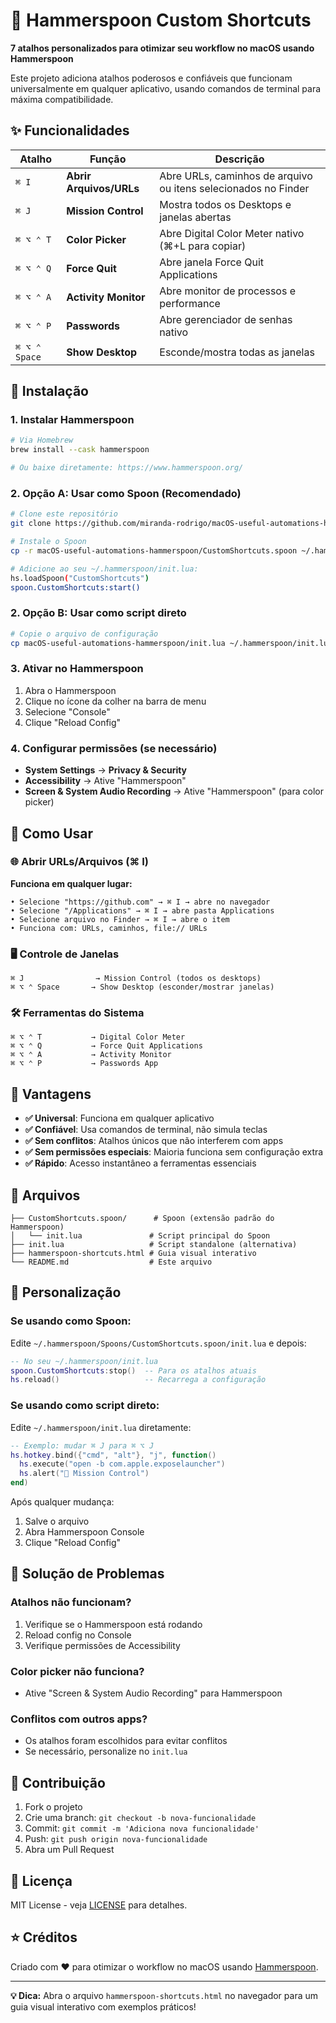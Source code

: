 # 🔨 Hammerspoon Custom Shortcuts

**7 atalhos personalizados para otimizar seu workflow no macOS usando Hammerspoon**

Este projeto adiciona atalhos poderosos e confiáveis que funcionam universalmente em qualquer aplicativo, usando comandos de terminal para máxima compatibilidade.

## ✨ Funcionalidades

| Atalho | Função | Descrição |
|--------|--------|-----------|
| `⌘ I` | **Abrir Arquivos/URLs** | Abre URLs, caminhos de arquivo ou itens selecionados no Finder |
| `⌘ J` | **Mission Control** | Mostra todos os Desktops e janelas abertas |
| `⌘ ⌥ ⌃ T` | **Color Picker** | Abre Digital Color Meter nativo (⌘+L para copiar) |
| `⌘ ⌥ ⌃ Q` | **Force Quit** | Abre janela Force Quit Applications |
| `⌘ ⌥ ⌃ A` | **Activity Monitor** | Abre monitor de processos e performance |
| `⌘ ⌥ ⌃ P` | **Passwords** | Abre gerenciador de senhas nativo |
| `⌘ ⌥ ⌃ Space` | **Show Desktop** | Esconde/mostra todas as janelas |

## 🚀 Instalação

### 1. Instalar Hammerspoon
```bash
# Via Homebrew
brew install --cask hammerspoon

# Ou baixe diretamente: https://www.hammerspoon.org/
```

### 2. Opção A: Usar como Spoon (Recomendado)
```bash
# Clone este repositório
git clone https://github.com/miranda-rodrigo/macOS-useful-automations-hammerspoon.git

# Instale o Spoon
cp -r macOS-useful-automations-hammerspoon/CustomShortcuts.spoon ~/.hammerspoon/Spoons/

# Adicione ao seu ~/.hammerspoon/init.lua:
hs.loadSpoon("CustomShortcuts")
spoon.CustomShortcuts:start()
```

### 2. Opção B: Usar como script direto
```bash
# Copie o arquivo de configuração
cp macOS-useful-automations-hammerspoon/init.lua ~/.hammerspoon/init.lua
```

### 3. Ativar no Hammerspoon
1. Abra o Hammerspoon
2. Clique no ícone da colher na barra de menu
3. Selecione "Console"
4. Clique "Reload Config"

### 4. Configurar permissões (se necessário)
- **System Settings** → **Privacy & Security**
- **Accessibility** → Ative "Hammerspoon"
- **Screen & System Audio Recording** → Ative "Hammerspoon" (para color picker)

## 📖 Como Usar

### 🌐 Abrir URLs/Arquivos (⌘ I)
**Funciona em qualquer lugar:**
```
• Selecione "https://github.com" → ⌘ I → abre no navegador
• Selecione "/Applications" → ⌘ I → abre pasta Applications  
• Selecione arquivo no Finder → ⌘ I → abre o item
• Funciona com: URLs, caminhos, file:// URLs
```

### 🖥️ Controle de Janelas
```
⌘ J                → Mission Control (todos os desktops)
⌘ ⌥ ⌃ Space       → Show Desktop (esconder/mostrar janelas)
```

### 🛠️ Ferramentas do Sistema
```
⌘ ⌥ ⌃ T           → Digital Color Meter
⌘ ⌥ ⌃ Q           → Force Quit Applications  
⌘ ⌥ ⌃ A           → Activity Monitor
⌘ ⌥ ⌃ P           → Passwords App
```

## 🎯 Vantagens

- **✅ Universal**: Funciona em qualquer aplicativo
- **✅ Confiável**: Usa comandos de terminal, não simula teclas
- **✅ Sem conflitos**: Atalhos únicos que não interferem com apps
- **✅ Sem permissões especiais**: Maioria funciona sem configuração extra
- **✅ Rápido**: Acesso instantâneo a ferramentas essenciais

## 📁 Arquivos

```
├── CustomShortcuts.spoon/      # Spoon (extensão padrão do Hammerspoon)
│   └── init.lua               # Script principal do Spoon
├── init.lua                   # Script standalone (alternativa)
├── hammerspoon-shortcuts.html # Guia visual interativo
└── README.md                  # Este arquivo
```

## 🔧 Personalização

### Se usando como Spoon:
Edite `~/.hammerspoon/Spoons/CustomShortcuts.spoon/init.lua` e depois:
```lua
-- No seu ~/.hammerspoon/init.lua
spoon.CustomShortcuts:stop()  -- Para os atalhos atuais
hs.reload()                   -- Recarrega a configuração
```

### Se usando como script direto:
Edite `~/.hammerspoon/init.lua` diretamente:
```lua
-- Exemplo: mudar ⌘ J para ⌘ ⌥ J
hs.hotkey.bind({"cmd", "alt"}, "j", function()
  hs.execute("open -b com.apple.exposelauncher")
  hs.alert("📱 Mission Control")
end)
```

Após qualquer mudança:
1. Salve o arquivo
2. Abra Hammerspoon Console
3. Clique "Reload Config"

## 🐛 Solução de Problemas

### Atalhos não funcionam?
1. Verifique se o Hammerspoon está rodando
2. Reload config no Console
3. Verifique permissões de Accessibility

### Color picker não funciona?
- Ative "Screen & System Audio Recording" para Hammerspoon

### Conflitos com outros apps?
- Os atalhos foram escolhidos para evitar conflitos
- Se necessário, personalize no `init.lua`

## 🤝 Contribuição

1. Fork o projeto
2. Crie uma branch: `git checkout -b nova-funcionalidade`
3. Commit: `git commit -m 'Adiciona nova funcionalidade'`
4. Push: `git push origin nova-funcionalidade`
5. Abra um Pull Request

## 📄 Licença

MIT License - veja [LICENSE](LICENSE) para detalhes.

## ⭐ Créditos

Criado com ❤️ para otimizar o workflow no macOS usando [Hammerspoon](https://www.hammerspoon.org/).

---

**💡 Dica:** Abra o arquivo `hammerspoon-shortcuts.html` no navegador para um guia visual interativo com exemplos práticos!
